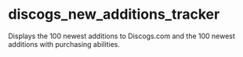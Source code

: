 # discogs_new_additions_tracker

Displays the 100 newest additions to Discogs.com and the 100 newest additions with purchasing abilities.
